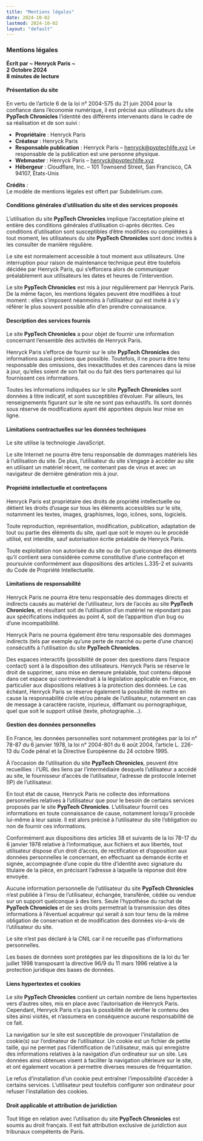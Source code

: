 ```yaml
---
title: "Mentions légales"
date: 2024-10-02
lastmod: 2024-10-02
layout: "default"
---
```


### Mentions légales

**Écrit par ~ Henryck Paris ~**  
**2 Octobre 2024**  
**8 minutes de lecture**

#### Présentation du site

En vertu de l’article 6 de la loi n° 2004-575 du 21 juin 2004 pour la confiance dans l’économie numérique, il est précisé aux utilisateurs du site **PypTech Chronicles** l’identité des différents intervenants dans le cadre de sa réalisation et de son suivi :

- **Propriétaire** : Henryck Paris
- **Créateur** : Henryck Paris
- **Responsable publication** : Henryck Paris – henryck@pyptechlife.xyz
  Le responsable de la publication est une personne physique.
- **Webmaster** : Henryck Paris – henryck@pyptechlife.xyz
- **Hébergeur** : Cloudflare, Inc. – 101 Townsend Street, San Francisco, CA 94107, États-Unis

**Crédits** :  
Le modèle de mentions légales est offert par Subdelirium.com.

#### Conditions générales d’utilisation du site et des services proposés

L’utilisation du site **PypTech Chronicles** implique l’acceptation pleine et entière des conditions générales d’utilisation ci-après décrites. Ces conditions d’utilisation sont susceptibles d’être modifiées ou complétées à tout moment, les utilisateurs du site **PypTech Chronicles** sont donc invités à les consulter de manière régulière.

Le site est normalement accessible à tout moment aux utilisateurs. Une interruption pour raison de maintenance technique peut être toutefois décidée par Henryck Paris, qui s’efforcera alors de communiquer préalablement aux utilisateurs les dates et heures de l’intervention.

Le site **PypTech Chronicles** est mis à jour régulièrement par Henryck Paris. De la même façon, les mentions légales peuvent être modifiées à tout moment : elles s’imposent néanmoins à l’utilisateur qui est invité à s’y référer le plus souvent possible afin d’en prendre connaissance.

#### Description des services fournis

Le site **PypTech Chronicles** a pour objet de fournir une information concernant l’ensemble des activités de Henryck Paris.

Henryck Paris s’efforce de fournir sur le site **PypTech Chronicles** des informations aussi précises que possible. Toutefois, il ne pourra être tenu responsable des omissions, des inexactitudes et des carences dans la mise à jour, qu’elles soient de son fait ou du fait des tiers partenaires qui lui fournissent ces informations.

Toutes les informations indiquées sur le site **PypTech Chronicles** sont données à titre indicatif, et sont susceptibles d’évoluer. Par ailleurs, les renseignements figurant sur le site ne sont pas exhaustifs. Ils sont donnés sous réserve de modifications ayant été apportées depuis leur mise en ligne.

#### Limitations contractuelles sur les données techniques

Le site utilise la technologie JavaScript.

Le site Internet ne pourra être tenu responsable de dommages matériels liés à l’utilisation du site. De plus, l’utilisateur du site s’engage à accéder au site en utilisant un matériel récent, ne contenant pas de virus et avec un navigateur de dernière génération mis à jour.

#### Propriété intellectuelle et contrefaçons

Henryck Paris est propriétaire des droits de propriété intellectuelle ou détient les droits d’usage sur tous les éléments accessibles sur le site, notamment les textes, images, graphismes, logo, icônes, sons, logiciels.

Toute reproduction, représentation, modification, publication, adaptation de tout ou partie des éléments du site, quel que soit le moyen ou le procédé utilisé, est interdite, sauf autorisation écrite préalable de Henryck Paris.

Toute exploitation non autorisée du site ou de l’un quelconque des éléments qu’il contient sera considérée comme constitutive d’une contrefaçon et poursuivie conformément aux dispositions des articles L.335-2 et suivants du Code de Propriété Intellectuelle.

#### Limitations de responsabilité

Henryck Paris ne pourra être tenu responsable des dommages directs et indirects causés au matériel de l’utilisateur, lors de l’accès au site **PypTech Chronicles**, et résultant soit de l’utilisation d’un matériel ne répondant pas aux spécifications indiquées au point 4, soit de l’apparition d’un bug ou d’une incompatibilité.

Henryck Paris ne pourra également être tenu responsable des dommages indirects (tels par exemple qu’une perte de marché ou perte d’une chance) consécutifs à l’utilisation du site **PypTech Chronicles**.

Des espaces interactifs (possibilité de poser des questions dans l’espace contact) sont à la disposition des utilisateurs. Henryck Paris se réserve le droit de supprimer, sans mise en demeure préalable, tout contenu déposé dans cet espace qui contreviendrait à la législation applicable en France, en particulier aux dispositions relatives à la protection des données. Le cas échéant, Henryck Paris se réserve également la possibilité de mettre en cause la responsabilité civile et/ou pénale de l’utilisateur, notamment en cas de message à caractère raciste, injurieux, diffamant ou pornographique, quel que soit le support utilisé (texte, photographie…).

#### Gestion des données personnelles

En France, les données personnelles sont notamment protégées par la loi n° 78-87 du 6 janvier 1978, la loi n° 2004-801 du 6 août 2004, l’article L. 226-13 du Code pénal et la Directive Européenne du 24 octobre 1995.

À l’occasion de l’utilisation du site **PypTech Chronicles**, peuvent être recueillies : l’URL des liens par l’intermédiaire desquels l’utilisateur a accédé au site, le fournisseur d’accès de l’utilisateur, l’adresse de protocole Internet (IP) de l’utilisateur.

En tout état de cause, Henryck Paris ne collecte des informations personnelles relatives à l’utilisateur que pour le besoin de certains services proposés par le site **PypTech Chronicles**. L’utilisateur fournit ces informations en toute connaissance de cause, notamment lorsqu’il procède lui-même à leur saisie. Il est alors précisé à l’utilisateur du site l’obligation ou non de fournir ces informations.

Conformément aux dispositions des articles 38 et suivants de la loi 78-17 du 6 janvier 1978 relative à l’informatique, aux fichiers et aux libertés, tout utilisateur dispose d’un droit d’accès, de rectification et d’opposition aux données personnelles le concernant, en effectuant sa demande écrite et signée, accompagnée d’une copie du titre d’identité avec signature du titulaire de la pièce, en précisant l’adresse à laquelle la réponse doit être envoyée.

Aucune information personnelle de l’utilisateur du site **PypTech Chronicles** n’est publiée à l’insu de l’utilisateur, échangée, transférée, cédée ou vendue sur un support quelconque à des tiers. Seule l’hypothèse du rachat de **PypTech Chronicles** et de ses droits permettrait la transmission des dites informations à l’éventuel acquéreur qui serait à son tour tenu de la même obligation de conservation et de modification des données vis-à-vis de l’utilisateur du site.

Le site n’est pas déclaré à la CNIL car il ne recueille pas d’informations personnelles.

Les bases de données sont protégées par les dispositions de la loi du 1er juillet 1998 transposant la directive 96/9 du 11 mars 1996 relative à la protection juridique des bases de données.

#### Liens hypertextes et cookies

Le site **PypTech Chronicles** contient un certain nombre de liens hypertextes vers d’autres sites, mis en place avec l’autorisation de Henryck Paris. Cependant, Henryck Paris n’a pas la possibilité de vérifier le contenu des sites ainsi visités, et n’assumera en conséquence aucune responsabilité de ce fait.

La navigation sur le site est susceptible de provoquer l’installation de cookie(s) sur l’ordinateur de l’utilisateur. Un cookie est un fichier de petite taille, qui ne permet pas l’identification de l’utilisateur, mais qui enregistre des informations relatives à la navigation d’un ordinateur sur un site. Les données ainsi obtenues visent à faciliter la navigation ultérieure sur le site, et ont également vocation à permettre diverses mesures de fréquentation.

Le refus d’installation d’un cookie peut entraîner l’impossibilité d’accéder à certains services. L’utilisateur peut toutefois configurer son ordinateur pour refuser l’installation des cookies.

#### Droit applicable et attribution de juridiction

Tout litige en relation avec l’utilisation du site **PypTech Chronicles** est soumis au droit français. Il est fait attribution exclusive de juridiction aux tribunaux compétents de Paris.
